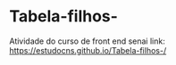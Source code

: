 # Tabela-filhos-
Atividade do curso de front end senai 
link: https://estudocns.github.io/Tabela-filhos-/
